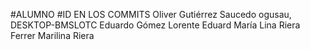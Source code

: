 #ALUMNO						#ID EN LOS COMMITS
Oliver Gutiérrez Saucedo	ogusau, DESKTOP-BMSLOTC
Eduardo Gómez Lorente		Eduard
María Lina Riera Ferrer		Marilina Riera